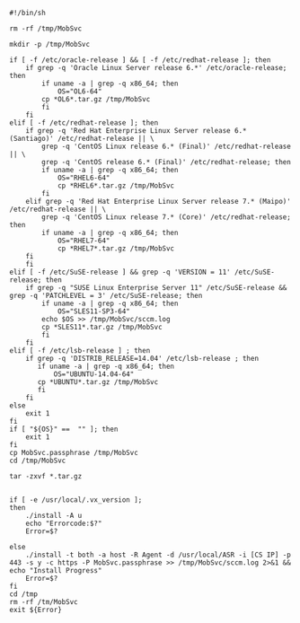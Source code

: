 	#!/bin/sh

	rm -rf /tmp/MobSvc

	mkdir -p /tmp/MobSvc

	if [ -f /etc/oracle-release ] && [ -f /etc/redhat-release ]; then
	    if grep -q 'Oracle Linux Server release 6.*' /etc/oracle-release; then
	        if uname -a | grep -q x86_64; then
	            OS="OL6-64"
		    cp *OL6*.tar.gz /tmp/MobSvc
	        fi
	    fi
	elif [ -f /etc/redhat-release ]; then
	    if grep -q 'Red Hat Enterprise Linux Server release 6.* (Santiago)' /etc/redhat-release || \
	        grep -q 'CentOS Linux release 6.* (Final)' /etc/redhat-release || \
	        grep -q 'CentOS release 6.* (Final)' /etc/redhat-release; then
	        if uname -a | grep -q x86_64; then
	            OS="RHEL6-64"
	            cp *RHEL6*.tar.gz /tmp/MobSvc
	        fi
	    elif grep -q 'Red Hat Enterprise Linux Server release 7.* (Maipo)' /etc/redhat-release || \
	        grep -q 'CentOS Linux release 7.* (Core)' /etc/redhat-release; then
	        if uname -a | grep -q x86_64; then
	            OS="RHEL7-64"
	            cp *RHEL7*.tar.gz /tmp/MobSvc
		fi
	    fi
	elif [ -f /etc/SuSE-release ] && grep -q 'VERSION = 11' /etc/SuSE-release; then
	    if grep -q "SUSE Linux Enterprise Server 11" /etc/SuSE-release && grep -q 'PATCHLEVEL = 3' /etc/SuSE-release; then
	        if uname -a | grep -q x86_64; then
	            OS="SLES11-SP3-64"
		    echo $OS >> /tmp/MobSvc/sccm.log
		    cp *SLES11*.tar.gz /tmp/MobSvc
	        fi
	    fi
	elif [ -f /etc/lsb-release ] ; then
	    if grep -q 'DISTRIB_RELEASE=14.04' /etc/lsb-release ; then
	       if uname -a | grep -q x86_64; then
	           OS="UBUNTU-14.04-64"
		   cp *UBUNTU*.tar.gz /tmp/MobSvc
	       fi
	    fi
	else
		exit 1
	fi
	if [ "${OS}" ==  "" ]; then
		exit 1
	fi
	cp MobSvc.passphrase /tmp/MobSvc
	cd /tmp/MobSvc

	tar -zxvf *.tar.gz


	if [ -e /usr/local/.vx_version ];
	then
		./install -A u
		echo "Errorcode:$?"
		Error=$?

	else
		./install -t both -a host -R Agent -d /usr/local/ASR -i [CS IP] -p 443 -s y -c https -P MobSvc.passphrase >> /tmp/MobSvc/sccm.log 2>&1 && echo "Install Progress"
		Error=$?
	fi
	cd /tmp
	rm -rf /tm/MobSvc
	exit ${Error}
